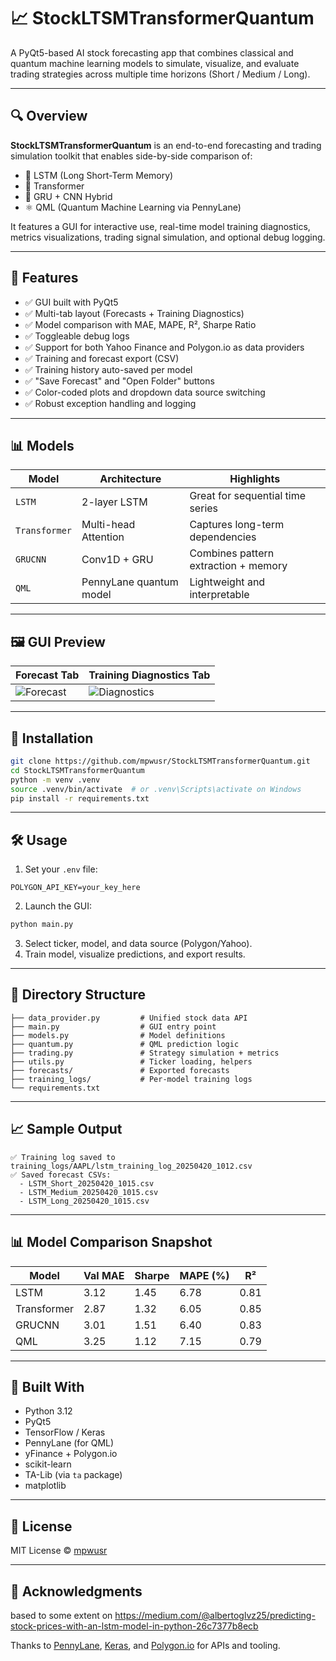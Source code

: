 # 📈 StockLTSMTransformerQuantum

A PyQt5-based AI stock forecasting app that combines classical and quantum machine learning models to simulate, visualize, and evaluate trading strategies across multiple time horizons (Short / Medium / Long).

---

## 🔍 Overview

**StockLTSMTransformerQuantum** is an end-to-end forecasting and trading simulation toolkit that enables side-by-side comparison of:

- 🧠 LSTM (Long Short-Term Memory)
- 🧠 Transformer
- 🧠 GRU + CNN Hybrid
- ⚛️ QML (Quantum Machine Learning via PennyLane)

It features a GUI for interactive use, real-time model training diagnostics, metrics visualizations, trading signal simulation, and optional debug logging.

---

## 🚀 Features

- ✅ GUI built with PyQt5
- ✅ Multi-tab layout (Forecasts + Training Diagnostics)
- ✅ Model comparison with MAE, MAPE, R², Sharpe Ratio
- ✅ Toggleable debug logs
- ✅ Support for both Yahoo Finance and Polygon.io as data providers
- ✅ Training and forecast export (CSV)
- ✅ Training history auto-saved per model
- ✅ "Save Forecast" and "Open Folder" buttons
- ✅ Color-coded plots and dropdown data source switching
- ✅ Robust exception handling and logging

---

## 📊 Models

| Model        | Architecture             | Highlights                       |
|--------------|--------------------------|-----------------------------------|
| `LSTM`       | 2-layer LSTM             | Great for sequential time series |
| `Transformer`| Multi-head Attention     | Captures long-term dependencies  |
| `GRUCNN`     | Conv1D + GRU             | Combines pattern extraction + memory |
| `QML`        | PennyLane quantum model  | Lightweight and interpretable    |

---

## 🖼 GUI Preview

| Forecast Tab                          | Training Diagnostics Tab            |
|--------------------------------------|-------------------------------------|
| ![Forecast](assets/forecast_sample.png) | ![Diagnostics](assets/diagnostics_sample.png) |

---

## 🧰 Installation

```bash
git clone https://github.com/mpwusr/StockLTSMTransformerQuantum.git
cd StockLTSMTransformerQuantum
python -m venv .venv
source .venv/bin/activate  # or .venv\Scripts\activate on Windows
pip install -r requirements.txt
```

---

## 🛠 Usage

1. Set your `.env` file:

```
POLYGON_API_KEY=your_key_here
```

2. Launch the GUI:

```bash
python main.py
```

3. Select ticker, model, and data source (Polygon/Yahoo).
4. Train model, visualize predictions, and export results.

---

## 📂 Directory Structure

```
├── data_provider.py         # Unified stock data API
├── main.py                  # GUI entry point
├── models.py                # Model definitions
├── quantum.py               # QML prediction logic
├── trading.py               # Strategy simulation + metrics
├── utils.py                 # Ticker loading, helpers
├── forecasts/               # Exported forecasts
├── training_logs/           # Per-model training logs
└── requirements.txt
```

---

## 📈 Sample Output

```text
✅ Training log saved to training_logs/AAPL/lstm_training_log_20250420_1012.csv
✅ Saved forecast CSVs:
  - LSTM_Short_20250420_1015.csv
  - LSTM_Medium_20250420_1015.csv
  - LSTM_Long_20250420_1015.csv
```

---

## 📊 Model Comparison Snapshot

| Model      | Val MAE | Sharpe | MAPE (%) | R²     |
|------------|---------|--------|----------|--------|
| LSTM       | 3.12    | 1.45   | 6.78     | 0.81   |
| Transformer| 2.87    | 1.32   | 6.05     | 0.85   |
| GRUCNN     | 3.01    | 1.51   | 6.40     | 0.83   |
| QML        | 3.25    | 1.12   | 7.15     | 0.79   |

---

## 🧠 Built With

- Python 3.12
- PyQt5
- TensorFlow / Keras
- PennyLane (for QML)
- yFinance + Polygon.io
- scikit-learn
- TA-Lib (via `ta` package)
- matplotlib

---

## 📄 License

MIT License © [mpwusr](https://github.com/mpwusr)

---

## 🙌 Acknowledgments
based to some extent on https://medium.com/@albertoglvz25/predicting-stock-prices-with-an-lstm-model-in-python-26c7377b8ecb

Thanks to [PennyLane](https://pennylane.ai/), [Keras](https://keras.io/), and [Polygon.io](https://polygon.io/) for APIs and tooling.
